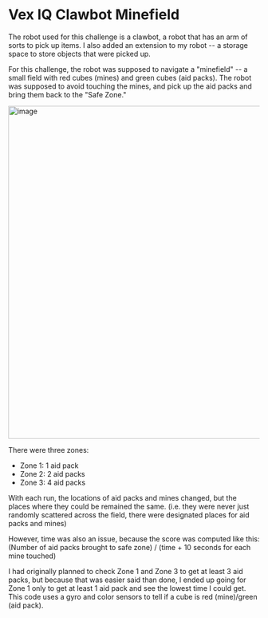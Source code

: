 # Vex IQ Clawbot Minefield

The robot used for this challenge is a clawbot, a robot that has an arm of sorts to pick up items. I also added an extension to my robot -- a storage space to store objects that were picked up.

For this challenge, the robot was supposed to navigate a "minefield" -- a small field with red cubes (mines) and green cubes (aid packs). The robot was supposed to avoid touching the mines, and pick up the aid packs and bring them back to the "Safe Zone."

<img width="667" alt="image" src="https://github.com/user-attachments/assets/9e62a183-9f9d-4129-bea8-585a2644e3fe">

There were three zones:
- Zone 1: 1 aid pack
- Zone 2: 2 aid packs
- Zone 3: 4 aid packs

With each run, the locations of aid packs and mines changed, but the places where they could be remained the same. (i.e. they were never just randomly scattered across the field, there were designated places for aid packs and mines)

However, time was also an issue, because the score was computed like this:
(Number of aid packs brought to safe zone) / (time + 10 seconds for each mine touched)

I had originally planned to check Zone 1 and Zone 3 to get at least 3 aid packs, but because that was easier said than done, I ended up going for Zone 1 only to get at least 1 aid pack and see the lowest time I could get. This code uses a gyro and color sensors to tell if a cube is red (mine)/green (aid pack).
